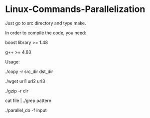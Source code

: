 Linux-Commands-Parallelization
==============================
Just go to src directory and type make.

In order to compile the code, you need:

boost library >= 1.48

g++ >= 4.63


Usage:

./copy -r src_dir dst_dir

./wget url1 url2 url3

./gzip -r dir

cat file | ./grep pattern

./parallel_do -f input

